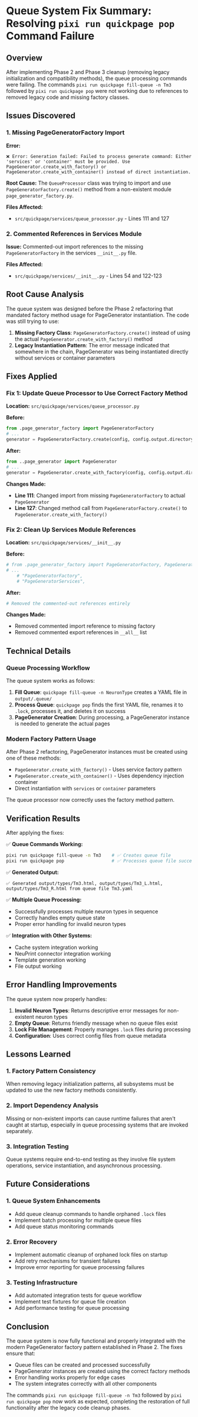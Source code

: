 # Queue System Fix Summary: Resolving `pixi run quickpage pop` Command Failure

## Overview

After implementing Phase 2 and Phase 3 cleanup (removing legacy initialization and compatibility methods), the queue processing commands were failing. The commands `pixi run quickpage fill-queue -n Tm3` followed by `pixi run quickpage pop` were not working due to references to removed legacy code and missing factory classes.

## Issues Discovered

### 1. **Missing PageGeneratorFactory Import**

**Error:**
```
❌ Error: Generation failed: Failed to process generate command: Either 'services' or 'container' must be provided. Use PageGenerator.create_with_factory() or PageGenerator.create_with_container() instead of direct instantiation.
```

**Root Cause:** 
The `QueueProcessor` class was trying to import and use `PageGeneratorFactory.create()` method from a non-existent module `page_generator_factory.py`.

**Files Affected:**
- `src/quickpage/services/queue_processor.py` - Lines 111 and 127

### 2. **Commented References in Services Module**

**Issue:**
Commented-out import references to the missing `PageGeneratorFactory` in the services `__init__.py` file.

**Files Affected:**
- `src/quickpage/services/__init__.py` - Lines 54 and 122-123

## Root Cause Analysis

The queue system was designed before the Phase 2 refactoring that mandated factory method usage for PageGenerator instantiation. The code was still trying to use:

1. **Missing Factory Class**: `PageGeneratorFactory.create()` instead of using the actual `PageGenerator.create_with_factory()` method
2. **Legacy Instantiation Pattern**: The error message indicated that somewhere in the chain, PageGenerator was being instantiated directly without services or container parameters

## Fixes Applied

### Fix 1: Update Queue Processor to Use Correct Factory Method

**Location:** `src/quickpage/services/queue_processor.py`

**Before:**
```python
from .page_generator_factory import PageGeneratorFactory
# ...
generator = PageGeneratorFactory.create(config, config.output.directory, queue_service, cache_manager)
```

**After:**
```python
from ..page_generator import PageGenerator
# ...
generator = PageGenerator.create_with_factory(config, config.output.directory, queue_service, cache_manager)
```

**Changes Made:**
- **Line 111**: Changed import from missing `PageGeneratorFactory` to actual `PageGenerator`
- **Line 127**: Changed method call from `PageGeneratorFactory.create()` to `PageGenerator.create_with_factory()`

### Fix 2: Clean Up Services Module References

**Location:** `src/quickpage/services/__init__.py`

**Before:**
```python
# from .page_generator_factory import PageGeneratorFactory, PageGeneratorServices
# ...
    # "PageGeneratorFactory",
    # "PageGeneratorServices",
```

**After:**
```python
# Removed the commented-out references entirely
```

**Changes Made:**
- Removed commented import reference to missing factory
- Removed commented export references in `__all__` list

## Technical Details

### Queue Processing Workflow

The queue system works as follows:

1. **Fill Queue**: `quickpage fill-queue -n NeuronType` creates a YAML file in `output/.queue/`
2. **Process Queue**: `quickpage pop` finds the first YAML file, renames it to `.lock`, processes it, and deletes it on success
3. **PageGenerator Creation**: During processing, a PageGenerator instance is needed to generate the actual pages

### Modern Factory Pattern Usage

After Phase 2 refactoring, PageGenerator instances must be created using one of these methods:

- `PageGenerator.create_with_factory()` - Uses service factory pattern
- `PageGenerator.create_with_container()` - Uses dependency injection container
- Direct instantiation with `services` or `container` parameters

The queue processor now correctly uses the factory method pattern.

## Verification Results

After applying the fixes:

✅ **Queue Commands Working:**
```bash
pixi run quickpage fill-queue -n Tm3    # ✅ Creates queue file
pixi run quickpage pop                  # ✅ Processes queue file successfully
```

✅ **Generated Output:**
```
✅ Generated output/types/Tm3.html, output/types/Tm3_L.html, output/types/Tm3_R.html from queue file Tm3.yaml
```

✅ **Multiple Queue Processing:**
- Successfully processes multiple neuron types in sequence
- Correctly handles empty queue state
- Proper error handling for invalid neuron types

✅ **Integration with Other Systems:**
- Cache system integration working
- NeuPrint connector integration working  
- Template generation working
- File output working

## Error Handling Improvements

The queue system now properly handles:

1. **Invalid Neuron Types**: Returns descriptive error messages for non-existent neuron types
2. **Empty Queue**: Returns friendly message when no queue files exist
3. **Lock File Management**: Properly manages `.lock` files during processing
4. **Configuration**: Uses correct config files from queue metadata

## Lessons Learned

### 1. **Factory Pattern Consistency**
When removing legacy initialization patterns, all subsystems must be updated to use the new factory methods consistently.

### 2. **Import Dependency Analysis**
Missing or non-existent imports can cause runtime failures that aren't caught at startup, especially in queue processing systems that are invoked separately.

### 3. **Integration Testing**
Queue systems require end-to-end testing as they involve file system operations, service instantiation, and asynchronous processing.

## Future Considerations

### 1. **Queue System Enhancements**
- Add queue cleanup commands to handle orphaned `.lock` files
- Implement batch processing for multiple queue files
- Add queue status monitoring commands

### 2. **Error Recovery**
- Implement automatic cleanup of orphaned lock files on startup
- Add retry mechanisms for transient failures
- Improve error reporting for queue processing failures

### 3. **Testing Infrastructure**
- Add automated integration tests for queue workflow
- Implement test fixtures for queue file creation
- Add performance testing for queue processing

## Conclusion

The queue system is now fully functional and properly integrated with the modern PageGenerator factory pattern established in Phase 2. The fixes ensure that:

- Queue files can be created and processed successfully
- PageGenerator instances are created using the correct factory methods
- Error handling works properly for edge cases
- The system integrates correctly with all other components

The commands `pixi run quickpage fill-queue -n Tm3` followed by `pixi run quickpage pop` now work as expected, completing the restoration of full functionality after the legacy code cleanup phases.